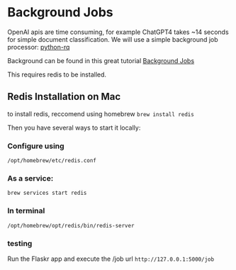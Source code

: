# Background Jobs

OpenAI apis are time consuming, for example ChatGPT4 takes ~14 seconds for simple document classification.  We will use a simple background job processor: [python-rq]([https://python-rq.org/])

Background can be found in this great tutorial [Background Jobs](https://blog.miguelgrinberg.com/post/the-flask-mega-tutorial-part-xxii-background-jobs)

This requires redis to be installed.

## Redis Installation on Mac
to install redis, reccomend using homebrew
```brew install redis```

Then you have several ways to start it locally:

### Configure using
```/opt/homebrew/etc/redis.conf```

### As a service: 
```brew services start redis```
### In terminal

```/opt/homebrew/opt/redis/bin/redis-server```

### testing
Run the Flaskr app and execute the /job url
```http://127.0.0.1:5000/job```


